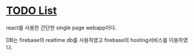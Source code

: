 # [TODO List](https://todolist-9afb2.firebaseapp.com/)

react를 사용한 간단한 single page webapp이다.

DB는 firebase의 realtime db를 사용하였고 firebase의 hosting서비스를 이용하였다.
